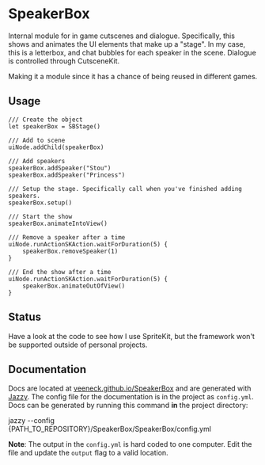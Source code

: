 # SpeakerBox

Internal module for in game cutscenes and dialogue. Specifically, this shows and animates the UI elements that make up a "stage". In my case, this is a letterbox, and chat bubbles for each speaker in the scene. Dialogue is controlled through CutsceneKit.

Making it a module since it has a chance of being reused in different games.

## Usage

    /// Create the object
    let speakerBox = SBStage()

    /// Add to scene
    uiNode.addChild(speakerBox)

    /// Add speakers
    speakerBox.addSpeaker("Stou")
    speakerBox.addSpeaker("Princess")

    /// Setup the stage. Specifically call when you've finished adding speakers.
    speakerBox.setup()

    /// Start the show
    speakerBox.animateIntoView()

    /// Remove a speaker after a time
    uiNode.runActionSKAction.waitForDuration(5) {
        speakerBox.removeSpeaker(1)
    }

    /// End the show after a time
    uiNode.runActionSKAction.waitForDuration(5) {
        speakerBox.animateOutOfView()
    }

## Status

Have a look at the code to see how I use SpriteKit, but the framework won't be supported outside of personal projects.

## Documentation

Docs are located at [veeneck.github.io/SpeakerBox](http://veeneck.github.io/SpeakerBox) and are generated with [Jazzy](https://github.com/Realm/jazzy). The config file for the documentation is in the project as `config.yml`. Docs can be generated by running this command **in** the project directory:

jazzy --config {PATH_TO_REPOSITORY}/SpeakerBox/SpeakerBox/config.yml

**Note**: The output in the `config.yml` is hard coded to one computer. Edit the file and update the `output` flag to a valid location.
